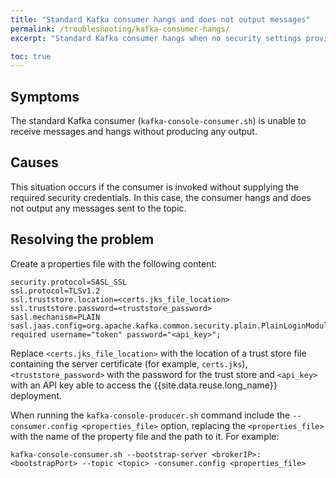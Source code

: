 ```yaml
---
title: "Standard Kafka consumer hangs and does not output messages"
permalink: /troubleshooting/kafka-consumer-hangs/
excerpt: "Standard Kafka consumer hangs when no security settings provided"

toc: true
---
```


## Symptoms

The standard Kafka consumer (`kafka-console-consumer.sh`) is unable to receive messages and hangs without producing any output.

## Causes

This situation occurs if the consumer is invoked without supplying the required security credentials. In this case, the consumer
hangs and does not output any messages sent to the topic.

## Resolving the problem

Create a properties file with the following content:

```
security.protocol=SASL_SSL
ssl.protocol=TLSv1.2
ssl.truststore.location=<certs.jks_file_location>
ssl.truststore.password=<truststore_password>
sasl.mechanism=PLAIN
sasl.jaas.config=org.apache.kafka.common.security.plain.PlainLoginModule required username="token" password="<api_key>";
```

Replace `<certs.jks_file_location>` with the location of a trust store file containing the server certificate (for example, `certs.jks`), `<truststore_password>` with the password for the trust store and `<api_key>` with an API key able to access the {{site.data.reuse.long_name}} deployment.

When running the `kafka-console-producer.sh` command include the `--consumer.config <properties_file>` option, replacing the `<properties_file>` with the name of the property file and the path to it. For example:

```
kafka-console-consumer.sh --bootstrap-server <brokerIP>:<bootstrapPort> --topic <topic> -consumer.config <properties_file>
```
